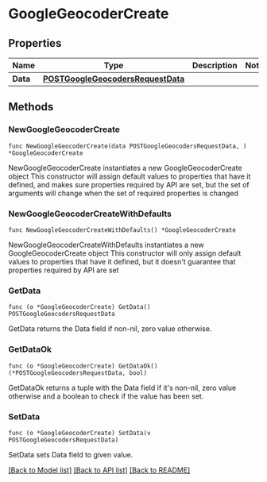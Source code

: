 # GoogleGeocoderCreate

## Properties

Name | Type | Description | Notes
------------ | ------------- | ------------- | -------------
**Data** | [**POSTGoogleGeocodersRequestData**](POSTGoogleGeocodersRequestData.md) |  | 

## Methods

### NewGoogleGeocoderCreate

`func NewGoogleGeocoderCreate(data POSTGoogleGeocodersRequestData, ) *GoogleGeocoderCreate`

NewGoogleGeocoderCreate instantiates a new GoogleGeocoderCreate object
This constructor will assign default values to properties that have it defined,
and makes sure properties required by API are set, but the set of arguments
will change when the set of required properties is changed

### NewGoogleGeocoderCreateWithDefaults

`func NewGoogleGeocoderCreateWithDefaults() *GoogleGeocoderCreate`

NewGoogleGeocoderCreateWithDefaults instantiates a new GoogleGeocoderCreate object
This constructor will only assign default values to properties that have it defined,
but it doesn't guarantee that properties required by API are set

### GetData

`func (o *GoogleGeocoderCreate) GetData() POSTGoogleGeocodersRequestData`

GetData returns the Data field if non-nil, zero value otherwise.

### GetDataOk

`func (o *GoogleGeocoderCreate) GetDataOk() (*POSTGoogleGeocodersRequestData, bool)`

GetDataOk returns a tuple with the Data field if it's non-nil, zero value otherwise
and a boolean to check if the value has been set.

### SetData

`func (o *GoogleGeocoderCreate) SetData(v POSTGoogleGeocodersRequestData)`

SetData sets Data field to given value.



[[Back to Model list]](../README.md#documentation-for-models) [[Back to API list]](../README.md#documentation-for-api-endpoints) [[Back to README]](../README.md)


